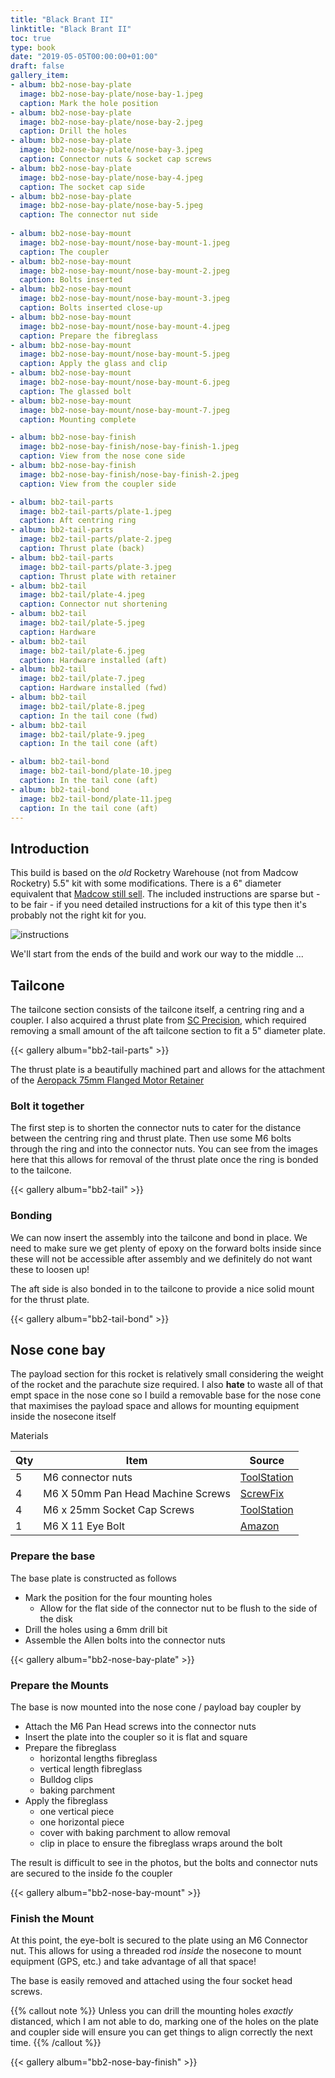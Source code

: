 ```yaml
---
title: "Black Brant II"
linktitle: "Black Brant II"
toc: true
type: book
date: "2019-05-05T00:00:00+01:00"
draft: false
gallery_item:
- album: bb2-nose-bay-plate 
  image: bb2-nose-bay-plate/nose-bay-1.jpeg
  caption: Mark the hole position
- album: bb2-nose-bay-plate 
  image: bb2-nose-bay-plate/nose-bay-2.jpeg
  caption: Drill the holes
- album: bb2-nose-bay-plate 
  image: bb2-nose-bay-plate/nose-bay-3.jpeg
  caption: Connector nuts & socket cap screws
- album: bb2-nose-bay-plate 
  image: bb2-nose-bay-plate/nose-bay-4.jpeg
  caption: The socket cap side
- album: bb2-nose-bay-plate 
  image: bb2-nose-bay-plate/nose-bay-5.jpeg
  caption: The connector nut side
  
- album: bb2-nose-bay-mount 
  image: bb2-nose-bay-mount/nose-bay-mount-1.jpeg
  caption: The coupler
- album: bb2-nose-bay-mount 
  image: bb2-nose-bay-mount/nose-bay-mount-2.jpeg
  caption: Bolts inserted
- album: bb2-nose-bay-mount 
  image: bb2-nose-bay-mount/nose-bay-mount-3.jpeg
  caption: Bolts inserted close-up
- album: bb2-nose-bay-mount 
  image: bb2-nose-bay-mount/nose-bay-mount-4.jpeg
  caption: Prepare the fibreglass
- album: bb2-nose-bay-mount 
  image: bb2-nose-bay-mount/nose-bay-mount-5.jpeg
  caption: Apply the glass and clip
- album: bb2-nose-bay-mount 
  image: bb2-nose-bay-mount/nose-bay-mount-6.jpeg
  caption: The glassed bolt
- album: bb2-nose-bay-mount 
  image: bb2-nose-bay-mount/nose-bay-mount-7.jpeg
  caption: Mounting complete

- album: bb2-nose-bay-finish 
  image: bb2-nose-bay-finish/nose-bay-finish-1.jpeg
  caption: View from the nose cone side
- album: bb2-nose-bay-finish 
  image: bb2-nose-bay-finish/nose-bay-finish-2.jpeg
  caption: View from the coupler side

- album: bb2-tail-parts
  image: bb2-tail-parts/plate-1.jpeg
  caption: Aft centring ring
- album: bb2-tail-parts
  image: bb2-tail-parts/plate-2.jpeg
  caption: Thrust plate (back)
- album: bb2-tail-parts
  image: bb2-tail-parts/plate-3.jpeg
  caption: Thrust plate with retainer
- album: bb2-tail
  image: bb2-tail/plate-4.jpeg
  caption: Connector nut shortening
- album: bb2-tail
  image: bb2-tail/plate-5.jpeg
  caption: Hardware
- album: bb2-tail
  image: bb2-tail/plate-6.jpeg
  caption: Hardware installed (aft)
- album: bb2-tail
  image: bb2-tail/plate-7.jpeg
  caption: Hardware installed (fwd)
- album: bb2-tail
  image: bb2-tail/plate-8.jpeg
  caption: In the tail cone (fwd)
- album: bb2-tail
  image: bb2-tail/plate-9.jpeg
  caption: In the tail cone (aft)

- album: bb2-tail-bond
  image: bb2-tail-bond/plate-10.jpeg
  caption: In the tail cone (aft)
- album: bb2-tail-bond
  image: bb2-tail-bond/plate-11.jpeg
  caption: In the tail cone (aft)
---
```


## Introduction

This build is based on the _old_ Rocketry Warehouse (not from Madcow Rocketry) 5.5" kit with some modifications. There is a 6" diameter equivalent that [Madcow still sell](https://www.madcowrocketry.com/6-fiberglass-black-brant-ii/). The included instructions are sparse but - to be fair - if you need detailed instructions for a kit of this type then it's probably not the right kit for you.

![instructions](bb255diagram.jpg)

We'll start from the ends of the build and work our way to the middle ...

## Tailcone

The tailcone section consists of the tailcone itself, a centring ring and a coupler. I also acquired a thrust plate from [SC Precision](https://scpconcepts.com/thrust-plates/), which required removing a small amount of the aft tailcone section to fit a 5" diameter plate.

{{< gallery album="bb2-tail-parts" >}}

The thrust plate is a beautifully machined part and allows for the attachment of the [Aeropack 75mm Flanged Motor Retainer](https://aeropack.net/motorretainers.asp)

### Bolt it together

The first step is to shorten the connector nuts to cater for the distance between the centring ring and thrust plate. Then use some M6 bolts through the ring and into the connector nuts. You can see from the images here that this allows for removal of the thrust plate once the ring is bonded to the tailcone.

{{< gallery album="bb2-tail" >}}

### Bonding

We can now insert the assembly into the tailcone and bond in place. We need to make sure we get plenty of epoxy on the forward bolts inside since these will not be accessible after assembly and we definitely do not want these to loosen up!

The aft side is also bonded in to the tailcone to provide a nice solid mount for the thrust plate.

{{< gallery album="bb2-tail-bond" >}}

## Nose cone bay

The payload section for this rocket is relatively small considering the weight of the rocket and the parachute size required. I also **hate** to waste all of that empt space in the nose cone so I build a removable base for the nose cone that maximises the payload space and allows for mounting equipment inside the nosecone itself

Materials

|Qty | Item | Source |
|--- |---   |--- |
| 5 | M6 connector nuts | [ToolStation](https://www.toolstation.com/connector-nut/p29740) |
| 4 | M6 X 50mm Pan Head Machine Screws | [ScrewFix](https://www.screwfix.com/p/easyfix-bright-zinc-plated-pan-head-machine-screws-m6-x-50mm-25-pack/8253j_) |
| 4 | M6 x 25mm Socket Cap Screws | [ToolStation](https://www.toolstation.com/stainless-steel-socket-cap-screw/p36417) |
| 1 | M6 X 11 Eye Bolt | [Amazon](https://smile.amazon.co.uk/gp/product/B01M1IPKPA/) |

### Prepare the base

The base plate is constructed as follows

* Mark the position for the four mounting holes
  * Allow for the flat side of the connector nut to be flush to the side of the disk
* Drill the holes using a 6mm drill bit
* Assemble the Allen bolts into the connector nuts

{{< gallery album="bb2-nose-bay-plate" >}}

### Prepare the Mounts

The base is now mounted into the nose cone / payload bay coupler by

* Attach the M6 Pan Head screws into the connector nuts
* Insert the plate into the coupler so it is flat and square
* Prepare the fibreglass
  * horizontal lengths fibreglass
  * vertical length fibreglass
  * Bulldog clips
  * baking parchment
* Apply the fibreglass
  * one vertical piece
  * one horizontal piece
  * cover with baking parchment to allow removal
  * clip in place to ensure the fibreglass wraps around the bolt

The result is difficult to see in the photos, but the bolts and connector nuts are secured to the inside fo the coupler

{{< gallery album="bb2-nose-bay-mount" >}}

### Finish the Mount

At this point, the eye-bolt is secured to the plate using an M6 Connector nut. This allows for using a threaded rod _inside_ the nosecone to mount equipment (GPS, etc.) and take advantage of all that space!

The base is easily removed and attached using the four socket head screws.

{{% callout note %}}
Unless you can drill the mounting holes _exactly_ distanced, which I am not able to do, marking one of the holes on the plate and coupler side will ensure you can get things to align correctly the next time.
{{% /callout %}}

{{< gallery album="bb2-nose-bay-finish" >}}
